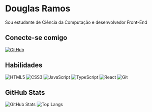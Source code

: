 # Douglas Ramos
Sou estudante de Ciência da Computação e desenvolvedor Front-End
## Conecte-se comigo

[![GitHub](https://img.shields.io/badge/GitHub-000?style=for-the-badge&logo=github&logoColor=white)](https://github.com/TheDuit)
## Habilidades
![HTML5](https://img.shields.io/badge/HTML5-E34F26?style=for-the-badge&logo=html5&logoColor=white)
![CSS3](https://img.shields.io/badge/CSS3-1572B6?style=for-the-badge&logo=css3&logoColor=white)
![JavaScript](https://img.shields.io/badge/JavaScript-F7DF1E?style=for-the-badge&logo=javascript&logoColor=black)
![TypeScript](https://img.shields.io/badge/TypeScript-007ACC?style=for-the-badge&logo=typescript&logoColor=white)
![React](https://img.shields.io/badge/React-20232A?style=for-the-badge&logo=react&logoColor=61DAFB)
![Git](https://img.shields.io/badge/GIT-E44C30?style=for-the-badge&logo=git&logoColor=white)

## GitHub Stats
![GitHub Stats](https://github-readme-stats.vercel.app/api?username=TheDuit)
![Top Langs](https://github-readme-stats-git-masterrstaa-rickstaa.vercel.app/api/top-langs/?username=TheDuit)

